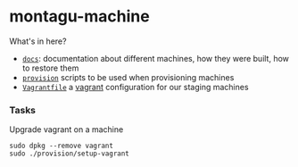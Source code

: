 # montagu-machine

What's in here?

- [`docs`](docs): documentation about different machines, how they were built, how to restore them
- [`provision`](provision) scripts to be used when provisioning machines
- [`Vagrantfile`](Vagrantfile) a [vagrant](https://www.vagrantup.com/) configuration for our staging machines

### Tasks

Upgrade vagrant on a machine

```
sudo dpkg --remove vagrant
sudo ./provision/setup-vagrant
```
